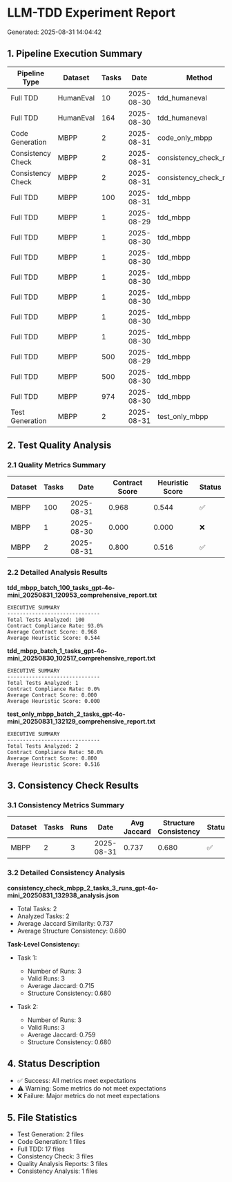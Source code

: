 # LLM-TDD Experiment Report
Generated: 2025-08-31 14:04:42

## 1. Pipeline Execution Summary

| Pipeline Type | Dataset | Tasks | Date | Method | Stage | Parameters | Status |
|----------------|---------|-------|------|--------|-------|------------|--------|
| Full TDD | HumanEval | 10 | 2025-08-30 | tdd_humaneval | N/A | N/A | ✅ |
| Full TDD | HumanEval | 164 | 2025-08-30 | tdd_humaneval | N/A | N/A | ✅ |
| Code Generation | MBPP | 2 | 2025-08-31 | code_only_mbpp | code_generation_only | N/A | ✅ |
| Consistency Check | MBPP | 2 | 2025-08-31 | consistency_check_mbpp | consistency_check | T:0.1,0.3,0.5 S:42,123,456 | ❌ |
| Consistency Check | MBPP | 2 | 2025-08-31 | consistency_check_mbpp | consistency_check | T:0.1,0.3,0.5 S:42,123,456 | ✅ |
| Full TDD | MBPP | 100 | 2025-08-31 | tdd_mbpp | N/A | N/A | ✅ |
| Full TDD | MBPP | 1 | 2025-08-29 | tdd_mbpp | N/A | N/A | ✅ |
| Full TDD | MBPP | 1 | 2025-08-30 | tdd_mbpp | N/A | N/A | ✅ |
| Full TDD | MBPP | 1 | 2025-08-30 | tdd_mbpp | N/A | N/A | ✅ |
| Full TDD | MBPP | 1 | 2025-08-30 | tdd_mbpp | N/A | N/A | ✅ |
| Full TDD | MBPP | 1 | 2025-08-30 | tdd_mbpp | N/A | N/A | ✅ |
| Full TDD | MBPP | 1 | 2025-08-30 | tdd_mbpp | N/A | N/A | ✅ |
| Full TDD | MBPP | 1 | 2025-08-30 | tdd_mbpp | N/A | N/A | ✅ |
| Full TDD | MBPP | 500 | 2025-08-29 | tdd_mbpp | N/A | N/A | ✅ |
| Full TDD | MBPP | 500 | 2025-08-30 | tdd_mbpp | N/A | N/A | ✅ |
| Full TDD | MBPP | 974 | 2025-08-30 | tdd_mbpp | N/A | N/A | ✅ |
| Test Generation | MBPP | 2 | 2025-08-31 | test_only_mbpp | test_generation_only | N/A | ✅ |

## 2. Test Quality Analysis

### 2.1 Quality Metrics Summary

| Dataset | Tasks | Date | Contract Score | Heuristic Score | Status |
|---------|-------|------|----------------|-----------------|--------|
| MBPP | 100 | 2025-08-31 | 0.968 | 0.544 | ✅ |
| MBPP | 1 | 2025-08-30 | 0.000 | 0.000 | ❌ |
| MBPP | 2 | 2025-08-31 | 0.800 | 0.516 | ✅ |

### 2.2 Detailed Analysis Results

**tdd_mbpp_batch_100_tasks_gpt-4o-mini_20250831_120953_comprehensive_report.txt**

```
EXECUTIVE SUMMARY
------------------------------
Total Tests Analyzed: 100
Contract Compliance Rate: 93.0%
Average Contract Score: 0.968
Average Heuristic Score: 0.544
```

**tdd_mbpp_batch_1_tasks_gpt-4o-mini_20250830_102517_comprehensive_report.txt**

```
EXECUTIVE SUMMARY
------------------------------
Total Tests Analyzed: 1
Contract Compliance Rate: 0.0%
Average Contract Score: 0.000
Average Heuristic Score: 0.000
```

**test_only_mbpp_batch_2_tasks_gpt-4o-mini_20250831_132129_comprehensive_report.txt**

```
EXECUTIVE SUMMARY
------------------------------
Total Tests Analyzed: 2
Contract Compliance Rate: 50.0%
Average Contract Score: 0.800
Average Heuristic Score: 0.516
```

## 3. Consistency Check Results

### 3.1 Consistency Metrics Summary

| Dataset | Tasks | Runs | Date | Avg Jaccard | Structure Consistency | Status |
|---------|-------|------|------|--------------|----------------------|--------|
| MBPP | 2 | 3 | 2025-08-31 | 0.737 | 0.680 | ✅ |

### 3.2 Detailed Consistency Analysis

**consistency_check_mbpp_2_tasks_3_runs_gpt-4o-mini_20250831_132938_analysis.json**

- Total Tasks: 2
- Analyzed Tasks: 2
- Average Jaccard Similarity: 0.737
- Average Structure Consistency: 0.680

**Task-Level Consistency:**

  - Task 1:
    - Number of Runs: 3
    - Valid Runs: 3
    - Average Jaccard: 0.715
    - Structure Consistency: 0.680

  - Task 2:
    - Number of Runs: 3
    - Valid Runs: 3
    - Average Jaccard: 0.759
    - Structure Consistency: 0.680

## 4. Status Description

- ✅ Success: All metrics meet expectations
- ⚠️ Warning: Some metrics do not meet expectations
- ❌ Failure: Major metrics do not meet expectations

## 5. File Statistics

- Test Generation: 2 files
- Code Generation: 1 files
- Full TDD: 17 files
- Consistency Check: 3 files
- Quality Analysis Reports: 3 files
- Consistency Analysis: 1 files
